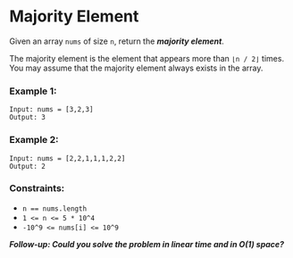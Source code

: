 # Majority Element

Given an array `nums` of size `n`, return the **_majority element_**.

The majority element is the element that appears more than `⌊n / 2⌋` times. You may assume that the majority element always exists in the array.

 

### Example 1:
```
Input: nums = [3,2,3]
Output: 3
```
### Example 2:
```
Input: nums = [2,2,1,1,1,2,2]
Output: 2
``` 

### Constraints:

- `n == nums.length`
- `1 <= n <= 5 * 10^4`
- `-10^9 <= nums[i] <= 10^9`
 

**_Follow-up: Could you solve the problem in linear time and in O(1) space?_**